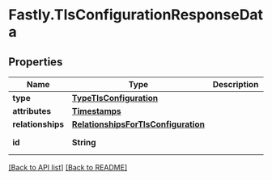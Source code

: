 # Fastly.TlsConfigurationResponseData

## Properties

Name | Type | Description | Notes
------------ | ------------- | ------------- | -------------
**type** | [**TypeTlsConfiguration**](TypeTlsConfiguration.md) |  | [optional] 
**attributes** | [**Timestamps**](Timestamps.md) |  | [optional] 
**relationships** | [**RelationshipsForTlsConfiguration**](RelationshipsForTlsConfiguration.md) |  | [optional] 
**id** | **String** |  | [optional] [readonly] 


[[Back to API list]](../../README.md#endpoints) [[Back to README]](../../README.md)
